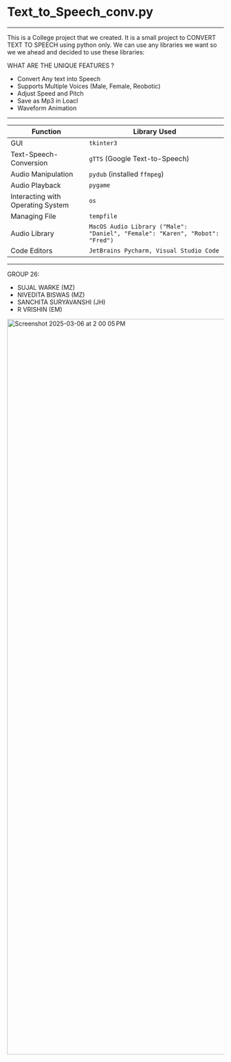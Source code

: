 # Text_to_Speech_conv.py
-------------------------------------------------------------------------------------------------------------------------------------------------------------------------------------------------------
This is a College project that we created. It is a small project to CONVERT TEXT TO SPEECH using python only. We can use any libraries we want so we we ahead and decided to use these libraries: 

WHAT ARE THE UNIQUE FEATURES ?
- Convert Any text into Speech
- Supports Multiple Voices (Male, Female, Reobotic)
- Adjust Speed and Pitch
- Save as Mp3 in Loacl
- Waveform Animation
-------------------------------------------------------------------------------------------------------------------------------------------------------------------------------------------------------

| Function                   | Library Used         |
|----------------------------|----------------------|
| GUI                        | `tkinter3`            |
| Text-Speech-Conversion     | `gTTS` (Google Text-to-Speech) |
| Audio Manipulation         | `pydub` (installed `ffmpeg`) |
| Audio Playback             | `pygame`             |
| Interacting with Operating System | `os`          |
| Managing File              | `tempfile`           |
| Audio Library              | `MacOS Audio Library ("Male": "Daniel", "Female": "Karen", "Robot": "Fred")` |
| Code Editors              | `JetBrains Pycharm, Visual Studio Code`           |

-------------------------------------------------------------------------------------------------------------------------------------------------------------------------------------------------------
GROUP 26: 
- SUJAL WARKE (MZ)
- NIVEDITA BISWAS (MZ)
- SANCHITA SURYAVANSHI (JH)
- R VRISHIN (EM)



<img width="1710" alt="Screenshot 2025-03-06 at 2 00 05 PM" src="https://github.com/user-attachments/assets/66a7917a-6da7-4170-b305-4a4415efc884" />
